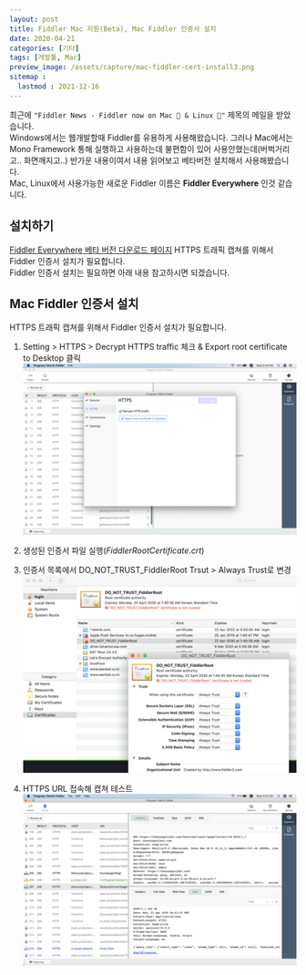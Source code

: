 ```yaml
---
layout: post
title: Fiddler Mac 지원(Beta), Mac Fiddler 인증서 설치
date: 2020-04-21
categories: [기타]
tags: [개발툴, Mac]
preview_image: /assets/capture/mac-fiddler-cert-install3.png
sitemap :
  lastmod : 2021-12-16
---
```


최근에 `"Fiddler News - Fiddler now on Mac 🍎 & Linux 🐧"` 제목의 메일을 받았습니다.  
Windows에서는 웹개발할때 Fiddler를 유용하게 사용해왔습니다. 그러나 Mac에서는 Mono Framework 통해 실행하고 사용하는데 불편함이 있어 사용안했는데(버벅거리고.. 화면깨지고..) 반가운 내용이여서 내용 읽어보고 베타버전 설치해서 사용해봤습니다.  
Mac, Linux에서 사용가능한 새로운 Fiddler 이름은 **Fiddler Everywhere** 인것 같습니다.  

## 설치하기

[Fiddler Everywhere 베타 버전 다운로드 페이지](https://www.telerik.com/download/fiddler-everywhere)
HTTPS 트래픽 캡쳐를 위해서 Fiddler 인증서 설치가 필요합니다.  
Fiddler 인증서 설치는 필요하면 아래 내용 참고하시면 되겠습니다.  

## Mac Fiddler 인증서 설치

HTTPS 트래픽 캡쳐를 위해서 Fiddler 인증서 설치가 필요합니다.

1. Setting > HTTPS > Decrypt HTTPS traffic 체크 & Export root certificate to Desktop 클릭  
![Mac Fiddler 인증서 설치](/assets/capture/mac-fiddler-cert-install1.png)

2. 생성된 인증서 파일 실행(_FiddlerRootCertificate.crt_)

3. 인증서 목록에서 DO_NOT_TRUST_FiddlerRoot Trsut > Always Trust로 변경  
![Mac Fiddler 인증서 설치](/assets/capture/mac-fiddler-cert-install4.png)

4. HTTPS URL 접속해 캡쳐 테스트  
![Mac Fiddler 인증서 설치](/assets/capture/mac-fiddler-cert-install3.png)
